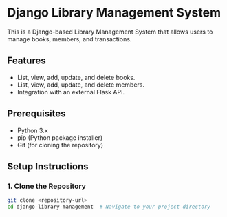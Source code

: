 # Django Library Management System

This is a Django-based Library Management System that allows users to manage books, members, and transactions.

## Features
- List, view, add, update, and delete books.
- List, view, add, update, and delete members.
- Integration with an external Flask API.

## Prerequisites
- Python 3.x
- pip (Python package installer)
- Git (for cloning the repository)

## Setup Instructions

### 1. Clone the Repository

```bash
git clone <repository-url>
cd django-library-management  # Navigate to your project directory
